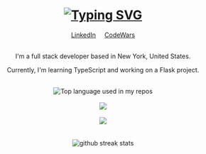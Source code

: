 <h1 align='center'>
<a href="https://git.io/typing-svg"><img src="https://readme-typing-svg.demolab.com?font=Fira+Code&size=75&duration=1500&pause=600&color=FFEA74&background=ff5837&center=true&vCenter=true&multiline=true&width=1920&height=330&lines=Hello!;My+name+is+Sarah+Zaccagni;Welcome+to+my+README" alt="Typing SVG" /></a>
</h1>
<div align='center'>
<a href='https://www.linkedin.com/in/szaccagni/'>LinkedIn</a>
&nbsp;
&nbsp;
<a href='https://www.codewars.com/users/sarza'>CodeWars</a>
<br>
<br>
<p>I'm a full stack developer based in New York, United States.</p>
<p>Currently, I'm learning TypeScript and working on a Flask project.</p> 
<br>
<img width="" src="https://github-readme-stats.vercel.app/api/top-langs/?username=szaccagni&layout=compact&hide_title=1&card_width=300&exclude_repo=habit_tracker" alt="Top language used in my repos" />
<br><br>
<img align="center" src="https://skillicons.dev/icons?i=js,html,css,react,express,mongodb,nodejs">
<br><br>
<img align="center" src="https://skillicons.dev/icons?i=py,django,flask,git,github,heroku,postgres">
<br><br>
<br>
<img width="" src="https://github-readme-streak-stats.herokuapp.com?user=szaccagni&background=FF5937&border=F9F9F900&stroke=F9F9F9&fire=FFE973&ring=FFE973&currStreakNum=F9F9F9&sideNums=F9F9F9&currStreakLabel=FFE973&sideLabels=FFE973&dates=FFE973&)](https://git.io/streak-stats" alt="github streak stats" />
</div>